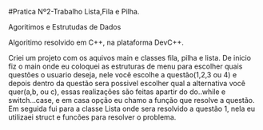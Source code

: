 #Pratica Nº2-Trabalho Lista,Fila e Pilha.

Agoritimos e Estrutudas de Dados

Algoritimo resolvido em C++, na plataforma DevC++.

Criei um projeto com os aquivos main e classes fila, pilha e lista. De inicio fiz o main onde eu coloquei as estruturas de menu para escolher quais questões o usuario deseja, nele você escolhe a questão(1,2,3 ou 4) e depois dentro da questão sera possivel escolher qual a alternativa você quer(a,b, ou c), essas realizações são feitas apartir do do..while e switch...case, e em casa opção eu chamo a função que resolve a questão. Em seguida fui para a classe Lista onde sera resolvido a questão 1, nela eu utilizaei struct e funcões para resolver o problema.
